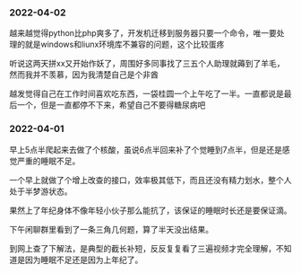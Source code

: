 
### 2022-04-02

越来越觉得python比php爽多了，开发机迁移到服务器只要一个命令，唯一要处理的就是windows和liunx环境库不兼容的问题，这个比较蛋疼

听说这两天拼xx又开始作妖了，周围好多同事找了三五个人助理就薅到了羊毛，然而我并不羡慕，因为我清楚自己是个非酋

越发觉得自己在工作时间喜欢吃东西，一袋桂圆一个上午吃了一半。一直都说是最后一个，但是一直都停不下来，希望自己不要得糖尿病吧

### 2022-04-01

早上5点半爬起来去做了个核酸，虽说6点半回来补了个觉睡到7点半，但是还是感觉严重的睡眠不足。

一个早上就做了个增上改查的接口，效率极其低下，而且还没有精力划水，整个人处于半梦游状态。

果然上了年纪身体不像年轻小伙子那么能抗了，该保证的睡眠时长还是要保证滴。

下午闲聊群里看到了一条三角几何题，算了半天没出结果。

到网上查了下解法，是典型的截长补短，反反复复看了三遍视频才完全理解，不知道是因为睡眠不足还是因为上年纪了。